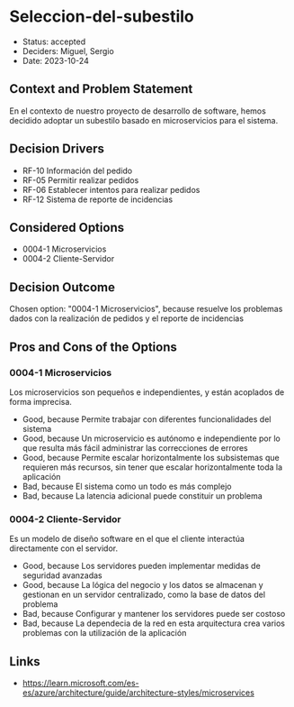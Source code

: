 # Seleccion-del-subestilo

* Status: accepted
* Deciders: Miguel, Sergio
* Date: 2023-10-24

## Context and Problem Statement

En el contexto de nuestro proyecto de desarrollo de software, hemos decidido adoptar un subestilo basado en microservicios para el sistema.

## Decision Drivers

* RF-10 Información del pedido
* RF-05 Permitir realizar pedidos
* RF-06 Establecer intentos para realizar pedidos
* RF-12 Sistema de reporte de incidencias

## Considered Options

* 0004-1 Microservicios
* 0004-2 Cliente-Servidor

## Decision Outcome

Chosen option: "0004-1 Microservicios", because resuelve los problemas dados con la realización de pedidos y el reporte de incidencias

## Pros and Cons of the Options

### 0004-1 Microservicios

Los microservicios son pequeños e independientes, y están acoplados de forma imprecisa.

* Good, because Permite trabajar con diferentes funcionalidades del sistema
* Good, because Un microservicio es autónomo e independiente por lo que resulta más fácil administrar las correcciones de errores
* Good, because Permite escalar horizontalmente los subsistemas que requieren más recursos, sin tener que escalar horizontalmente toda la aplicación
* Bad, because El sistema como un todo es más complejo
* Bad, because La latencia adicional puede constituir un problema

### 0004-2 Cliente-Servidor

Es un modelo de diseño software en el que el cliente interactúa directamente con el servidor.

* Good, because Los servidores pueden implementar medidas de seguridad avanzadas
* Good, because La lógica del negocio y los datos se almacenan y gestionan en un servidor centralizado, como la base de datos del problema
* Bad, because Configurar y mantener los servidores puede ser costoso
* Bad, because La dependecia de la red en esta arquitectura crea varios problemas con la utilización de la aplicación

## Links

* https://learn.microsoft.com/es-es/azure/architecture/guide/architecture-styles/microservices
